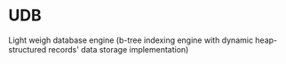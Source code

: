 UDB
===

Light weigh database engine (b-tree indexing engine with dynamic heap-structured records' data storage implementation)
